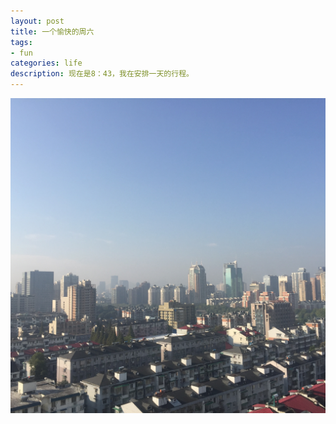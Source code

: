 ```yaml
---
layout: post
title: 一个愉快的周六
tags:
- fun
categories: life
description: 现在是8：43，我在安排一天的行程。
---
```



<!-- more -->
<img src="https://raw.githubusercontent.com/Agnee-he/agnee-he.github.com/master/assets/img/11-5.JPG" style="display:block;margin:auto"/>
